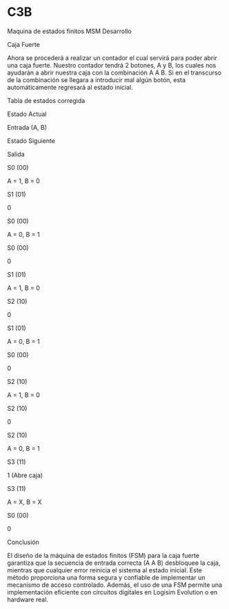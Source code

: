# C3B
Maquina de estados finitos MSM
Desarrollo

Caja Fuerte

Ahora se procederá a realizar un contador el cual servirá para poder abrir una caja fuerte. Nuestro contador tendrá 2 botones, A y B, los cuales nos ayudarán a abrir nuestra caja con la combinación A A B. Si en el transcurso de la combinación se llegara a introducir mal algún botón, esta automáticamente regresará al estado inicial.

Tabla de estados corregida

Estado Actual

Entrada (A, B)

Estado Siguiente

Salida

S0 (00)

A = 1, B = 0

S1 (01)

0

S0 (00)

A = 0, B = 1

S0 (00)

0

S1 (01)

A = 1, B = 0

S2 (10)

0

S1 (01)

A = 0, B = 1

S0 (00)

0

S2 (10)

A = 1, B = 0

S2 (10)

0

S2 (10)

A = 0, B = 1

S3 (11)

1 (Abre caja)

S3 (11)

A = X, B = X

S0 (00)

0

Conclusión

El diseño de la máquina de estados finitos (FSM) para la caja fuerte garantiza que la secuencia de entrada correcta (A A B) desbloquee la caja, mientras que cualquier error reinicia el sistema al estado inicial. Este método proporciona una forma segura y confiable de implementar un mecanismo de acceso controlado. Además, el uso de una FSM permite una implementación eficiente con circuitos digitales en Logisim Evolution o en hardware real.
